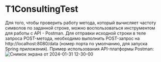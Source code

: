 # T1ConsultingTest
Для того, чтобы проверить работу метода, который вычисляет частоту символов по заданной строке, можно воспользоваться инструментом для работы с API - Postman.
Для отправки исходной строки в теле запроса POST-метода, необходимо выполнить POST-запрос на http://localhost:8080/data (номер порта по умолчанию, для запуска Spring приложения).
Пример использования API-платформы Postman:
![Снимок экрана от 2024-01-31 12-30-00](https://github.com/artpariy/T1ConsultingTask/assets/140423753/d98cbcda-dd57-4370-b31e-14d48f44f565)






